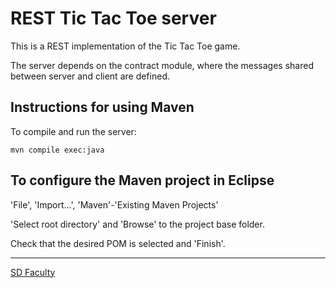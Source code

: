 # REST Tic Tac Toe server

This is a REST implementation of the Tic Tac Toe game.

The server depends on the contract module, where the messages shared between server and client are defined.

## Instructions for using Maven

To compile and run the server:

```
mvn compile exec:java
```

## To configure the Maven project in Eclipse

'File', 'Import...', 'Maven'-'Existing Maven Projects'

'Select root directory' and 'Browse' to the project base folder.

Check that the desired POM is selected and 'Finish'.

---

[SD Faculty](mailto:leic-sod@disciplinas.tecnico.ulisboa.pt)
